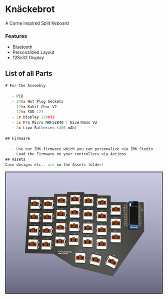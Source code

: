 # Knäckebrot

A Corne inspired Split Keboard 

### Features

- Bluetooth
- Personalized Layout
- 128x32 Display

## List of all Parts 
 ```js
# For the Assembly

    - PCB
    - 240x Hot Plug Sockets
    - 120x Kahil Choc V2
    - 120x SOD-123
    - 1x Display 128x32
    - 2x Pro Micro NRF52840 | Nice!Nano V2
    - 2x Lipo Batteries (400 mAh)

## Firmware
    
    - Use our ZMK firmware which you can personalize via ZMK Studio
    - Load the Firmware on your controllers via Actions
## Assets
Case designs etc.. are in the Assets folder!

```

![plot](Assets/Preview/pcb.jpg)

 